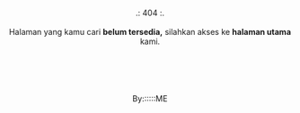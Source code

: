 <!DOCTYPE HTML>
 <head>
    <!--bermumetria-->
    <!-- Google Tag Manager -->
<script>(function(w,d,s,l,i){w[l]=w[l]||[];w[l].push({'gtm.start':
new Date().getTime(),event:'gtm.js'});var f=d.getElementsByTagName(s)[0],
j=d.createElement(s),dl=l!='dataLayer'?'&l='+l:'';j.async=true;j.src=
'https://www.googletagmanager.com/gtm.js?id='+i+dl;f.parentNode.insertBefore(j,f);
})(window,document,'script','dataLayer','GTM-MGXFL4D');</script>
<!-- End Google Tag Manager -->
    <title>Situs Undangan Online, Katalog Produk Online, Jasa Buat Logo, Konten Media Sosial </title>
    <meta name="description" content="Murah - Simpel - Terpercaya. Penyedia jasa undangan online, situs katalog produk, jasa buat logo dan konten media sosial." />
    <link rel="stylesheet" type="text/css" href="/style.css">
    <script src="/js/main.js" type="text/javascript" defer></script>
    <link rel="icon" href="tetew.ico" sizes="32x32">
    <meta name="riins.xyz" content="Jasa Desain Murah Simpel Terpercaya">
    <meta name="keywords" content="riins xyz undangan digital katalog desain logo">
  </head>
 <body>
  <center>
  </br></b></b></b></b></b>
   <h10> .: 404 :. </h10>
  </br></br>
   <h9> Halaman yang kamu cari <b>belum tersedia,</b> silahkan akses ke <b>halaman utama</b> kami. </h9>
  </br></br></br></br></br></br>
  <h8> By::::::ME </h8>
 </body>
</html>
